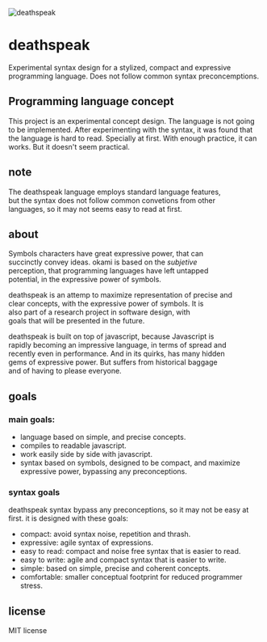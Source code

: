 ![deathspeak](http://nzonbi.github.io/deathspeak/deathspeak-w.svg)


# deathspeak

Experimental syntax design for a stylized, compact and expressive
programming language. Does not follow common syntax preconcemptions.


## Programming language concept

This project is an experimental concept design. The language is not
going to be implemented. After experimenting with the syntax, it was
found that the language is hard to read. Specially at first. With
enough practice, it can works. But it doesn't seem practical.

## note

The deathspeak language employs standard language features,  
but the syntax does not follow common convetions from other  
languages, so it may not seems easy to read at first.  

## about

Symbols characters have great expressive power, that can  
succinctly convey ideas. okami is based on the _subjetive_  
perception, that programming languages have left untapped  
potential, in the expressive power of symbols.

deathspeak is an attemp to maximize representation of precise and  
clear concepts, with the expressive power of symbols. It is  
also part of a research project in software design, with  
goals that will be presented in the future.

deathspeak is built on top of javascript, because Javascript is  
rapidly becoming an impressive language, in terms of spread and  
recently even in performance. And in its quirks, has many hidden  
gems of expressive power. But suffers from historical baggage  
and of having to please everyone.

## goals

### main goals:

* language based on simple, and precise concepts.
* compiles to readable javascript.
* work easily side by side with javascript.
* syntax based on symbols, designed to be compact, and maximize 
  expressive power, bypassing any preconceptions.

### syntax goals

deathspeak syntax bypass any preconceptions, so it may not be
easy at first. it is designed with these goals:

* compact: avoid syntax noise, repetition and thrash.
* expressive: agile syntax of expressions.
* easy to read: compact and noise free syntax that is easier to read.
* easy to write: agile and compact syntax that is easier to write.
* simple: based on simple, precise and coherent concepts.
* comfortable: smaller conceptual footprint for reduced programmer stress.

## license

MIT license









